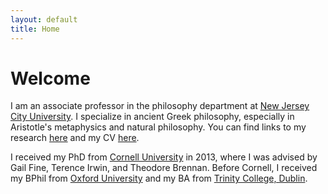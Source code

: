 ```yaml
---
layout: default
title: Home
---
```


# Welcome 

I am an associate professor in the philosophy department at [New Jersey City University](http://www.njcu.edu). I specialize in  ancient Greek philosophy, especially in Aristotle's metaphysics and natural philosophy. You can find links to my research [here](research) and my CV [here](CV.pdf). 

I received my PhD from [Cornell University](http://philosophy.cornell.edu) in 2013, where I was advised by Gail Fine, Terence Irwin, and Theodore Brennan. Before Cornell, I received my BPhil from [Oxford University](https://www.philosophy.ox.ac.uk/home) and my BA from [Trinity College, Dublin](https://www.tcd.ie/Philosophy/). 














